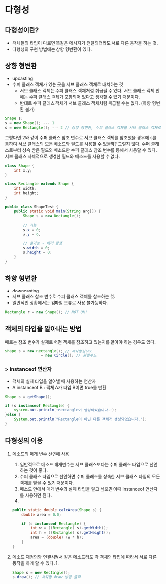 # 다형성

## 다형성이란?

- 객체들의 타입이 다르면 똑같은 메시지가 전달되더라도 서로 다른 동작을 하는 것.
- 다형성의 구현 방법에는 상향 형변환이 있다.

## 상향 형변환

- upcasting
- 수퍼 클래스 객체가 있는 곳을 서브 클래스 객체로 대치하는 것
    - 서브 클래스 객체는 수퍼 클래스 객체처럼 취급될 수 있다. 서브 클래스 객체 안에는 수퍼 클래스 객체가 포함되어 있다고 생각할 수 있기 때문이다.
    - 반대로 수퍼 클래스 객체가 서브 클래스 객체처럼 취급될 수는 없다. (하향 형변환 불가)

```java
Shape s;
s = new Shape(); --- 1
s = new Rectangle(); --- 2 // 상향 형변환, 수퍼 클래스 객체를 서브 클래스 객체로 대치 가능
```

그렇다면 2와 같이 수퍼 클래스 참조 변수로 서브 클래스 객체를 참조했을 경우에 s를 통하여 서브 클래스의 모든 메소드와 필드를 사용할 수 있을까? 그렇지 않다. 수퍼 클래스로부터 상속 받은 필드와 메소드만 수퍼 클래스 참조 변수를 통해서 사용할 수 있다. 서브 클래스 자체적으로 생성한 필드와 메소드를 사용할 수 없다. 

```java
class Shape {
	int x,y;
}

class Rectangle extends Shape {
	int width;
	int height;
}

public class ShapeTest {
	public static void main(String arg[]) {
		Shape s = new Rectangle();
		
		// 가능
		s.x = 0;
		s.y = 0;

		// 불가능 - 에러 발생
		s.width = 0;
		s.height = 0;
	}
}
```

## 하향 형변환

- downcasting
- 서브 클래스 참조 변수로 수퍼 클래스 객체를 참조하는 것.
- 일반적인 상황에서는 컴파일 오류로 사용 불가능하다.

```java
Rectangle r = new Shape(); // NOT OK!
```

## 객체의 타입을 알아내는 방법

때로는 참조 변수가 실제로 어떤 객체를 참조하고 있는지를 알아야 하는 경우도 있다.

```java
Shape s = new Rectangle(); // 사각형일수도 
				= new Circle(); // 원일수도
```

### > instanceof 연산자

- 객체의 실제 타입을 알아낼 때 사용하는 연산자
- A instanceof B : 객체 A가 타입 B이면 true를 반환

```java
Shape s = getShape();

if (s instanceof Rectangle) {
	System.out.println("Rectangle이 생성되었습니다.");
}else {
	System.out.println("Rectangle이 아닌 다른 객체가 생성되었습니다.");
}
```

## 다형성의 이용

1. 메소드의 매개 변수 선언에 사용
    1. 일반적으로 메소드 매개변수는 서브 클래스보다는 수퍼 클래스 타입으로 선언하는 것이 좋다. 
    2. 수퍼 킅래스 타입으로 선언하면 수퍼 클래스를 상속한 서브 클래스 타입의 모든 객체를 받을 수 있기 때문이다. 
    3. 메소드 안에서 매개 변수의 실제 타입을 알고 싶으면 이때 instanceof 연산자를 사용하면 된다. 
    4. 
    
    ```java
    public static double calcArea(Shape s) {
    	double area = 0.0;
    	
    	if (s instanceof Rectangle) {
    		int w = ((Rectangle) s).getWidth();
    		int h = ((Rectangle) s).getHeight();
    		area = (double) (w * h);
    	}
    }
    ```
    

1. 메소드 재정의와 연결시켜서 같은 메소드라도 각 객체의 타입에 따라서 서로 다른 동작을 하게 할 수 있다.
    1. 
    
    ```java
    Shape s = new Rectangle();
    s.draw(); // 사각형 draw 방법 출력 
    ```